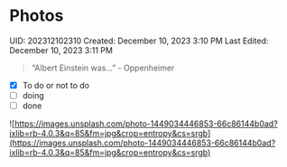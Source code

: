 # Photos

UID: 202312102310
Created: December 10, 2023 3:10 PM
Last Edited: December 10, 2023 3:11 PM

> “Albert Einstein was…” - Oppenheimer
> 
- [x]  To do or not to do
- [ ]  doing
- [ ]  done

![https://images.unsplash.com/photo-1449034446853-66c86144b0ad?ixlib=rb-4.0.3&q=85&fm=jpg&crop=entropy&cs=srgb](https://images.unsplash.com/photo-1449034446853-66c86144b0ad?ixlib=rb-4.0.3&q=85&fm=jpg&crop=entropy&cs=srgb)
